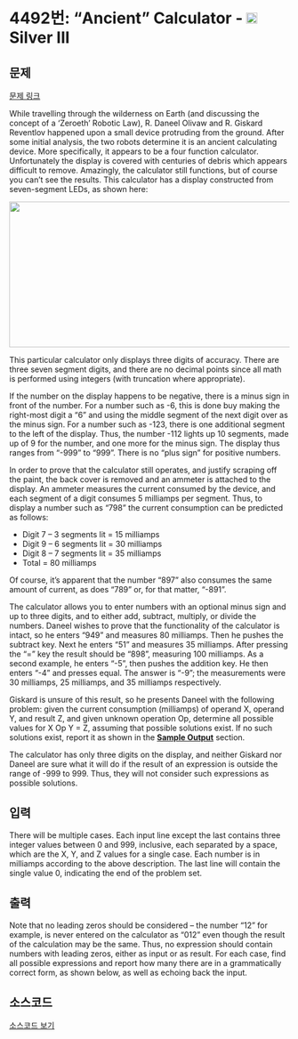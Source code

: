 # 4492번: “Ancient” Calculator - <img src="https://static.solved.ac/tier_small/8.svg" style="height:20px" /> Silver III

<!-- performance -->

<!-- 문제 제출 후 깃허브에 푸시를 했을 때 제출한 코드의 성능이 입력될 공간입니다.-->

<!-- end -->

## 문제

[문제 링크](https://boj.kr/4492)


<p>While travelling through the wilderness on Earth (and discussing the concept of a ‘Zeroeth’ Robotic Law), R. Daneel Olivaw and R. Giskard Reventlov happened upon a small device protruding from the ground. After some initial analysis, the two robots determine it is an ancient calculating device. More specifically, it appears to be a four function calculator. Unfortunately the display is covered with centuries of debris which appears difficult to remove. Amazingly, the calculator still functions, but of course you can’t see the results. This calculator has a display constructed from seven-segment LEDs, as shown here:</p>

<p><img alt="" src="https://onlinejudgeimages.s3-ap-northeast-1.amazonaws.com/problem/4492/1.png" style="height:262px; width:648px"></p>

<p>This particular calculator only displays three digits of accuracy. There are three seven segment digits, and there are no decimal points since all math is performed using integers (with truncation where appropriate).</p>

<p>If the number on the display happens to be negative, there is a minus sign in front of the number. For a number such as -6, this is done buy making the right-most digit a “6” and using the middle segment of the next digit over as the minus sign. For a number such as -123, there is one additional segment to the left of the display. Thus, the number -112 lights up 10 segments, made up of 9 for the number, and one more for the minus sign. The display thus ranges from “-999” to “999”. There is no “plus sign” for positive numbers.</p>

<p>In order to prove that the calculator still operates, and justify scraping off the paint, the back cover is removed and an ammeter is attached to the display. An ammeter measures the current consumed by the device, and each segment of a digit consumes 5 milliamps per segment. Thus, to display a number such as “798” the current consumption can be predicted as follows:</p>

<ul>
<li>Digit 7 – 3 segments lit = 15 milliamps</li>
<li>Digit 9 – 6 segments lit = 30 milliamps</li>
<li>Digit 8 – 7 segments lit = 35 milliamps</li>
<li>Total = 80 milliamps</li>
</ul>

<p>Of course, it’s apparent that the number “897” also consumes the same amount of current, as does “789” or, for that matter, “-891”.</p>

<p>The calculator allows you to enter numbers with an optional minus sign and up to three digits, and to either add, subtract, multiply, or divide the numbers. Daneel wishes to prove that the functionality of the calculator is intact, so he enters “949” and measures 80 milliamps. Then he pushes the subtract key. Next he enters “51” and measures 35 milliamps. After pressing the “=” key the result should be “898”, measuring 100 milliamps. As a second example, he enters “-5”, then pushes the addition key. He then enters “-4” and presses equal. The answer is “-9”; the measurements were 30 milliamps, 25 milliamps, and 35 milliamps respectively.</p>

<p>Giskard is unsure of this result, so he presents Daneel with the following problem: given the current consumption (milliamps) of operand X, operand Y, and result Z, and given unknown operation Op, determine all possible values for X Op Y = Z, assuming that possible solutions exist. If no such solutions exist, report it as shown in the <strong><u>Sample Output</u></strong> section.</p>

<p>The calculator has only three digits on the display, and neither Giskard nor Daneel are sure what it will do if the result of an expression is outside the range of -999 to 999. Thus, they will not consider such expressions as possible solutions.</p>



## 입력


<p>There will be multiple cases. Each input line except the last contains three integer values between 0 and 999, inclusive, each separated by a space, which are the X, Y, and Z values for a single case. Each number is in milliamps according to the above description. The last line will contain the single value 0, indicating the end of the problem set.</p>



## 출력


<p>Note that no leading zeros should be considered – the number “12” for example, is never entered on the calculator as “012” even though the result of the calculation may be the same. Thus, no expression should contain numbers with leading zeros, either as input or as result. For each case, find all possible expressions and report how many there are in a grammatically correct form, as shown below, as well as echoing back the input.</p>



## 소스코드

[소스코드 보기](“Ancient”%20Calculator.cpp)